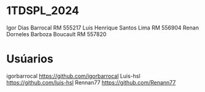 # 1TDSPL_2024
Igor Dias Barrocal RM 555217
Luis Henrique Santos Lima RM 556904
Renan Dorneles Barboza Boucault RM 557820
# Usúarios
igorbarrocal https://github.com/igorbarrocal
Luis-hsl https://github.com/luis-hsl
Rennan77 https://github.com/Renann77
